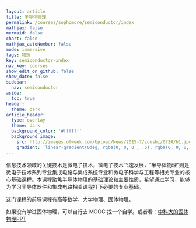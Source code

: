 ```yaml
---
layout: article
title: 半导体物理
permalink: /courses/sophomore/semiconductor/index
mathjax: false
mermaid: false
chart: false
mathjax_autoNumber: false
mode: immersive
tags: 物理
key: semiconductor-index
nav_key: courses
show_edit_on_github: false
show_date: false
sidebar:
  nav: semiconductor
aside:
  toc: true
header:
  theme: dark
article_header:
  type: overlay
  theme: dark
  background_color: '#ffffff'
  background_image:
    src: http://images.ofweek.com/Upload/News/2015-7/zoushi/0720/b1.jpg
    gradient: 'linear-gradient(0deg, rgba(0, 0, 0 , .5), rgba(0, 0, 0, .5))'
---
```


<!--more-->
信息技术领域的关键技术是微电子技术，微电子技术飞速发展，“半导体物理”则是微电子技术系列专业集成电路与集成系统专业和微电子科学与工程等相关专业的核心基础课程。本课程聚焦半导体物理的基础理论和主要性质，希望通过学习，能够为学习半导体器件和集成电路相关课程打下必要的专业基础。

这门课程的前导课程有高等数学、大学物理、固体物理。

如果没有学过固体物理，可以自行去 MOOC 找一个自学。或者看：[中科大的固体物理PPT](http://staff.ustc.edu.cn/~gzwang/)
